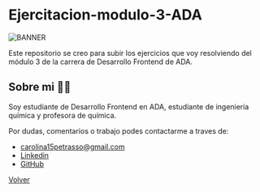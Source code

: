 # Ejercitacion-modulo-3-ADA
![BANNER](https://user-images.githubusercontent.com/116232147/215499863-f4d08071-b4cf-4dc1-bcce-b383ca7040bf.png)

Este repositorio se creo para subir los ejercicios que voy resolviendo del módulo 3 de la carrera de Desarrollo Frontend de ADA.

## Sobre mi 👩‍💻
Soy estudiante de Desarrollo Frontend en ADA, estudiante de ingenieria química y profesora de química. 


Por dudas, comentarios o trabajo podes contactarme a traves de:
- carolina15petrasso@gmail.com  
- [Linkedin](https://www.linkedin.com/in/ana-carolina-petrasso/)
- [GitHub](https://github.com/AnaCPetrasso)

[Volver](#contenido)
